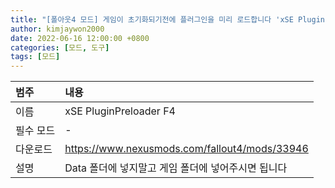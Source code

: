 ```yaml
---
title: "[폴아웃4 모드] 게임이 초기화되기전에 플러그인을 미리 로드합니다 'xSE PluginPreloader F4'"
author: kimjaywon2000
date: 2022-06-16 12:00:00 +0800
categories: [모드, 도구]
tags: [모드]
---
```


| 범주             | 내용            |
|:----------------|:---------------|
| 이름             | xSE PluginPreloader F4  |
| 필수 모드         | -           |
| 다운로드          | <https://www.nexusmods.com/fallout4/mods/33946> |
| 설명             | Data 폴더에 넣지말고 게임 폴더에 넣어주시면 됩니다  |
